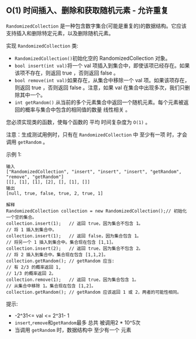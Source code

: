 ## O(1) 时间插入、删除和获取随机元素 - 允许重复

`RandomizedCollection` 是一种包含数字集合(可能是重复的)的数据结构。它应该支持插入和删除特定元素，以及删除随机元素。

实现 `RandomizedCollection` 类:

* `RandomizedCollection()`初始化空的 RandomizedCollection 对象。
* `bool insert(int val)`将一个 val 项插入到集合中，即使该项已经存在。如果该项不存在，则返回 true ，否则返回 false 。
* `bool remove(int val)`如果存在，从集合中移除一个 val 项。如果该项存在，则返回 true ，否则返回 false 。注意，如果 val 在集合中出现多次，我们只删除其中一个。
* `int getRandom()` 从当前的多个元素集合中返回一个随机元素。每个元素被返回的概率与集合中包含的相同值的数量 线性相关 。

您必须实现类的函数，使每个函数的 平均 时间复杂度为 `O(1)` 。

注意：生成测试用例时，只有在 `RandomizedCollection` 中 至少有一项 时，才会调用 `getRandom` 。

示例 1:

```
输入
["RandomizedCollection", "insert", "insert", "insert", "getRandom", "remove", "getRandom"]
[[], [1], [1], [2], [], [1], []]
输出
[null, true, false, true, 2, true, 1]

解释
RandomizedCollection collection = new RandomizedCollection();// 初始化一个空的集合。
collection.insert(1);   // 返回 true，因为集合不包含 1。
// 将 1 插入到集合中。
collection.insert(1);   // 返回 false，因为集合包含 1。
// 将另一个 1 插入到集合中。集合现在包含 [1,1]。
collection.insert(2);   // 返回 true，因为集合不包含 2。
// 将 2 插入到集合中。集合现在包含 [1,1,2]。
collection.getRandom(); // getRandom 应当:
// 有 2/3 的概率返回 1,
// 1/3 的概率返回 2。
collection.remove(1);   // 返回 true，因为集合包含 1。
// 从集合中移除 1。集合现在包含 [1,2]。
collection.getRandom(); // getRandom 应该返回 1 或 2，两者的可能性相同。
```

提示:

* -2^31<= val <= 2^31- 1
* `insert`,`remove`和`getRandom`最多 总共 被调用2 * 10^5次
* 当调用 `getRandom` 时，数据结构中 至少有一个 元素

